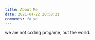 ```yaml
---
title: About Me
date: 2021-04-22 20:58:21
comments: false
---
```

we are not coding progame, but the world.